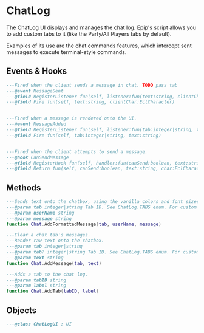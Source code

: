 # ChatLog
The ChatLog UI displays and manages the chat log. Epip's script allows you to add custom tabs to it (like the Party/All Players tabs by default).

Examples of its use are the chat commands features, which intercept sent messages to execute terminal-style commands.

## Events & Hooks

<epip class="ChatLogUI" symbols="Event,Hook">

```lua
---Fired when the client sends a message in chat. TODO pass tab
---@event MessageSent
---@field RegisterListener fun(self, listener:fun(text:string, clientChar:EclCharacter))
---@field Fire fun(self, text:string, clientChar:EclCharacter)


---Fired when a message is rendered onto the UI.
---@event MessageAdded
---@field RegisterListener fun(self, listener:fun(tab:integer|string, text:string))
---@field Fire fun(self, tab:integer|string, text:string)


---Fired when the client attempts to send a message.
---@hook CanSendMessage
---@field RegisterHook fun(self, handler:fun(canSend:boolean, text:string, char:EclCharacter))
---@field Return fun(self, canSend:boolean, text:string, char:EclCharacter)


```
</epip>

## Methods

<epip class="ChatLogUI" symbols="Function">

```lua
---Sends text onto the chatbox, using the vanilla colors and font sizes.
---@param tab integer|string Tab ID. See ChatLog.TABS enum. For custom tabs, use your string ID.
---@param userName string
---@param message string
function Chat.AddFormattedMessage(tab, userName, message)

---Clear a chat tab's messages.
---Render raw text onto the chatbox.
---@param tab integer|string
---@param tab? integer|string Tab ID. See ChatLog.TABS enum. For custom tabs, use your string ID. Defaults to current tab.
---@param text string
function Chat.AddMessage(tab, text)

---Adds a tab to the chat log.
---@param tabID string
---@param label string
function Chat.AddTab(tabID, label)

```
</epip>

## Objects

<epip class="ChatLogUI" symbols="Class">

```lua
---@class ChatLogUI : UI


```
</epip>